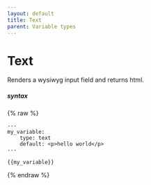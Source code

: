 ```yaml
---
layout: default
title: Text
parent: Variable types
---
```


# Text

Renders a wysiwyg input field and returns html.

##### syntax
{% raw %}
```
---
my_variable:
    type: text
    default: <p>hello world</p>
---

{{my_variable}}
```
{% endraw %}